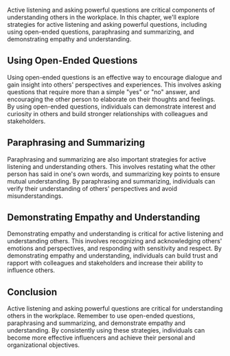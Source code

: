 
Active listening and asking powerful questions are critical components of understanding others in the workplace. In this chapter, we'll explore strategies for active listening and asking powerful questions, including using open-ended questions, paraphrasing and summarizing, and demonstrating empathy and understanding.

Using Open-Ended Questions
--------------------------

Using open-ended questions is an effective way to encourage dialogue and gain insight into others' perspectives and experiences. This involves asking questions that require more than a simple "yes" or "no" answer, and encouraging the other person to elaborate on their thoughts and feelings. By using open-ended questions, individuals can demonstrate interest and curiosity in others and build stronger relationships with colleagues and stakeholders.

Paraphrasing and Summarizing
----------------------------

Paraphrasing and summarizing are also important strategies for active listening and understanding others. This involves restating what the other person has said in one's own words, and summarizing key points to ensure mutual understanding. By paraphrasing and summarizing, individuals can verify their understanding of others' perspectives and avoid misunderstandings.

Demonstrating Empathy and Understanding
---------------------------------------

Demonstrating empathy and understanding is critical for active listening and understanding others. This involves recognizing and acknowledging others' emotions and perspectives, and responding with sensitivity and respect. By demonstrating empathy and understanding, individuals can build trust and rapport with colleagues and stakeholders and increase their ability to influence others.

Conclusion
----------

Active listening and asking powerful questions are critical for understanding others in the workplace. Remember to use open-ended questions, paraphrasing and summarizing, and demonstrate empathy and understanding. By consistently using these strategies, individuals can become more effective influencers and achieve their personal and organizational objectives.
